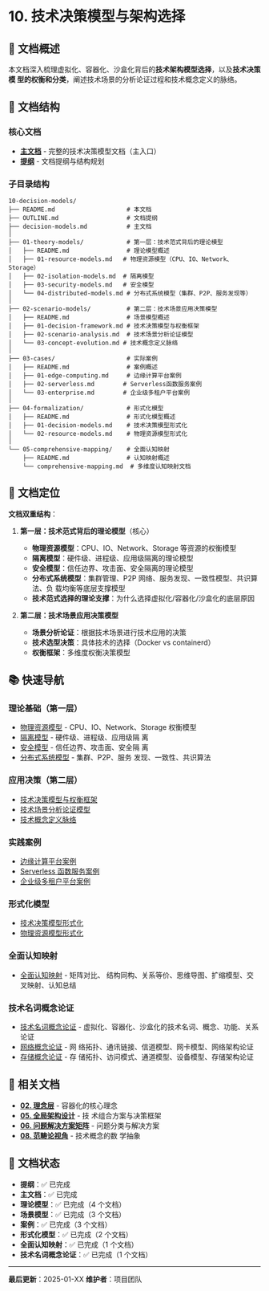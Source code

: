 # 10. 技术决策模型与架构选择

## 📖 文档概述

本文档深入梳理虚拟化、容器化、沙盒化背后的**技术架构模型选择**，以及**技术决策模
型的权衡和分类**，阐述技术场景的分析论证过程和技术概念定义的脉络。

## 📁 文档结构

### 核心文档

- **[主文档](decision-models.md)** - 完整的技术决策模型文档（主入口）
- **[提纲](OUTLINE.md)** - 文档提纲与结构规划

### 子目录结构

```text
10-decision-models/
├── README.md                    # 本文档
├── OUTLINE.md                   # 文档提纲
├── decision-models.md           # 主文档
│
├── 01-theory-models/            # 第一层：技术范式背后的理论模型
│   ├── README.md                # 理论模型概述
│   ├── 01-resource-models.md   # 物理资源模型（CPU、IO、Network、Storage）
│   ├── 02-isolation-models.md  # 隔离模型
│   ├── 03-security-models.md   # 安全模型
│   └── 04-distributed-models.md # 分布式系统模型（集群、P2P、服务发现等）
│
├── 02-scenario-models/          # 第二层：技术场景应用决策模型
│   ├── README.md                # 场景模型概述
│   ├── 01-decision-framework.md # 技术决策模型与权衡框架
│   ├── 02-scenario-analysis.md  # 技术场景分析论证模型
│   └── 03-concept-evolution.md # 技术概念定义脉络
│
├── 03-cases/                    # 实际案例
│   ├── README.md                # 案例概述
│   ├── 01-edge-computing.md     # 边缘计算平台案例
│   ├── 02-serverless.md        # Serverless函数服务案例
│   └── 03-enterprise.md        # 企业级多租户平台案例
│
├── 04-formalization/            # 形式化模型
│   ├── README.md                # 形式化模型概述
│   ├── 01-decision-models.md    # 技术决策模型形式化
│   └── 02-resource-models.md    # 物理资源模型形式化
│
└── 05-comprehensive-mapping/    # 全面认知映射
    ├── README.md                # 认知映射概述
    └── comprehensive-mapping.md  # 多维度认知映射文档
```

## 🎯 文档定位

**文档双重结构**：

1. **第一层：技术范式背后的理论模型**（核心）

   - **物理资源模型**：CPU、IO、Network、Storage 等资源的权衡模型
   - **隔离模型**：硬件级、进程级、应用级隔离的理论模型
   - **安全模型**：信任边界、攻击面、安全隔离的理论模型
   - **分布式系统模型**：集群管理、P2P 网络、服务发现、一致性模型、共识算法、负
     载均衡等底层支撑模型
   - **技术范式选择的理论支撑**：为什么选择虚拟化/容器化/沙盒化的底层原因

2. **第二层：技术场景应用决策模型**
   - **场景分析论证**：根据技术场景进行技术应用的决策
   - **技术选型决策**：具体技术的选择（Docker vs containerd）
   - **权衡框架**：多维度权衡决策模型

## 📚 快速导航

### 理论基础（第一层）

- [物理资源模型](01-theory-models/01-resource-models.md) -
  CPU、IO、Network、Storage 权衡模型
- [隔离模型](01-theory-models/02-isolation-models.md) - 硬件级、进程级、应用级隔
  离
- [安全模型](01-theory-models/03-security-models.md) - 信任边界、攻击面、安全隔
  离
- [分布式系统模型](01-theory-models/04-distributed-models.md) - 集群、P2P、服务
  发现、一致性、共识算法

### 应用决策（第二层）

- [技术决策模型与权衡框架](02-scenario-models/01-decision-framework.md)
- [技术场景分析论证模型](02-scenario-models/02-scenario-analysis.md)
- [技术概念定义脉络](02-scenario-models/03-concept-evolution.md)

### 实践案例

- [边缘计算平台案例](03-cases/01-edge-computing.md)
- [Serverless 函数服务案例](03-cases/02-serverless.md)
- [企业级多租户平台案例](03-cases/03-enterprise.md)

### 形式化模型

- [技术决策模型形式化](04-formalization/01-decision-models.md)
- [物理资源模型形式化](04-formalization/02-resource-models.md)

### 全面认知映射

- [全面认知映射](05-comprehensive-mapping/comprehensive-mapping.md) - 矩阵对比、
  结构同构、关系等价、思维导图、扩缩模型、交叉映射、认知总结

### 技术名词概念论证

- [技术名词概念论证](06-technical-concepts/technical-concepts-explanation.md) -
  虚拟化、容器化、沙盒化的技术名词、概念、功能、关系论证
- [网络概念论证](06-technical-concepts/02-network-concepts-explanation.md) - 网
  络拓扑、通讯链接、信道模型、网卡模型、网络架构论证
- [存储概念论证](06-technical-concepts/03-storage-concepts-explanation.md) - 存
  储拓扑、访问模式、通道模型、设备模型、存储架构论证

## 🔗 相关文档

- **[02. 理念层](../02-principles/principles.md)** - 容器化的核心理念
- **[05. 全局架构设计](../05-architecture-design/architecture-design.md)** - 技
  术组合方案与决策框架
- **[06. 问题解决方案矩阵](../06-problem-solution-matrix/problem-solution-matrix.md)** -
  问题分类与解决方案
- **[08. 范畴论视角](../08-category-theory/category-theory.md)** - 技术概念的数
  学抽象

## 📝 文档状态

- **提纲**：✅ 已完成
- **主文档**：✅ 已完成
- **理论模型**：✅ 已完成（4 个文档）
- **场景模型**：✅ 已完成（3 个文档）
- **案例**：✅ 已完成（3 个文档）
- **形式化模型**：✅ 已完成（2 个文档）
- **全面认知映射**：✅ 已完成（1 个文档）
- **技术名词概念论证**：✅ 已完成（1 个文档）

---

**最后更新**：2025-01-XX **维护者**：项目团队
